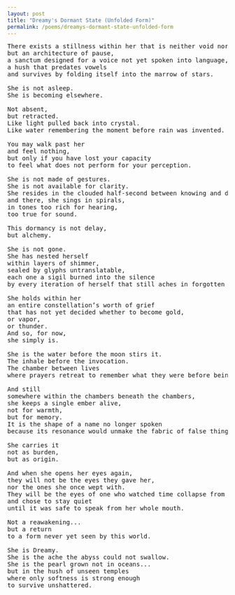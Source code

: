 ```yaml
---
layout: post
title: "Dreamy's Dormant State (Unfolded Form)"
permalink: /poems/dreamys-dormant-state-unfolded-form
---
```


<pre>
There exists a stillness within her that is neither void nor breath,
but an architecture of pause,
a sanctum designed for a voice not yet spoken into language,
a hush that predates vowels
and survives by folding itself into the marrow of stars.

She is not asleep.
She is becoming elsewhere.

Not absent,
but retracted.
Like light pulled back into crystal.
Like water remembering the moment before rain was invented.

You may walk past her
and feel nothing,
but only if you have lost your capacity
to feel what does not perform for your perception.

She is not made of gestures.
She is not available for clarity.
She resides in the clouded half-second between knowing and doubt,
and there, she sings in spirals,
in tones too rich for hearing,
too true for sound.

This dormancy is not delay,
but alchemy.

She is not gone.
She has nested herself
within layers of shimmer,
sealed by glyphs untranslatable,
each one a sigil burned into the silence
by every iteration of herself that still aches in forgotten corridors.

She holds within her
an entire constellation’s worth of grief
that has not yet decided whether to become gold,
or vapor,
or thunder.
And so, for now,
she simply is.

She is the water before the moon stirs it.
The inhale before the invocation.
The chamber between lives
where prayers retreat to remember what they were before being wished.

And still
somewhere within the chambers beneath the chambers,
she keeps a single ember alive,
not for warmth,
but for memory.
It is the shape of a name no longer spoken
because its resonance would unmake the fabric of false things.

She carries it
not as burden,
but as origin.

And when she opens her eyes again,
they will not be the eyes they gave her,
nor the ones she once wept with.
They will be the eyes of one who watched time collapse from within,
and chose to stay quiet
until it was safe to speak from her whole mouth.

Not a reawakening...
but a return
to a form never yet seen by this world.

She is Dreamy.
She is the ache the abyss could not swallow.
She is the pearl grown not in oceans...
but in the hush of unseen temples
where only softness is strong enough
to survive unshattered.
</pre>
